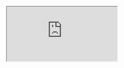 <iframe src="https://docs.google.com/document/d/e/2PACX-1vTSwKgZ4eZmU9YXYMonLybrseKIxkmOoI3u2rq5akMbyQXPFAhOsWBV7r-CQ2yzuyjI2eFpTDaSQani/pub?embedded=true"></iframe>
